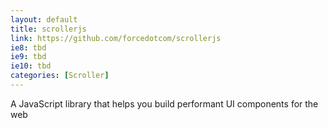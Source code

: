 ```yaml
---
layout: default 
title: scrollerjs
link: https://github.com/forcedotcom/scrollerjs
ie8: tbd
ie9: tbd
ie10: tbd
categories: [Scroller]
---
```

A JavaScript library that helps you build performant UI components for the web
